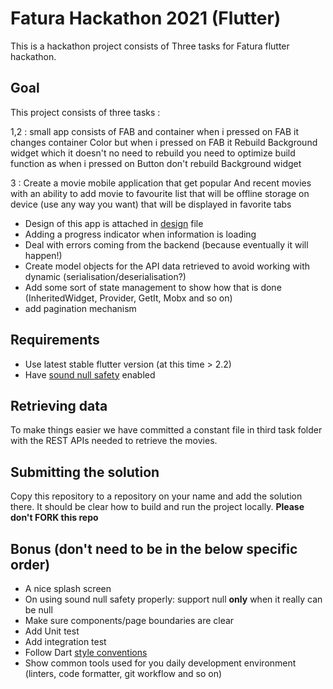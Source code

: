 
# Fatura Hackathon 2021 (Flutter)

This is a hackathon project consists of Three tasks for Fatura flutter hackathon.

## Goal
This project consists of three tasks :

1,2 :  small app consists of FAB and container  when i pressed on FAB it changes container Color
but when i pressed on FAB it Rebuild Background widget which it doesn't no need to rebuild
you need to optimize build function as when i pressed on Button don't rebuild Background widget

3 : Create a movie mobile application that get popular And recent movies
with an ability to add movie to favourite list that will be offline
storage on device (use any way you want) that will be displayed
in favorite tabs

- Design of this app is attached in [design](https://github.com/FaturaEgypt/hackthon_flutter/blob/master/third_task_design.png) file
- Adding a progress indicator when information is loading
- Deal with errors coming from the backend (because eventually it will happen!)
- Create model objects for the API data retrieved to avoid working with dynamic (serialisation/deserialisation?)
- Add some sort of state management to show how that is done (InheritedWidget, Provider, GetIt, Mobx and so on)
- add pagination mechanism


## Requirements
- Use latest stable flutter version (at this time > 2.2)
- Have [sound null safety](https://dart.dev/null-safety) enabled

## Retrieving data

To make things easier we have committed a constant file in third task folder with the REST APIs needed to retrieve the movies.

## Submitting the solution

Copy this repository to a repository on your name and add the solution there. It should be clear how to build and run the project locally. **Please don't FORK this repo**

## Bonus (don't need to be in the below specific order)

- A nice splash screen
- On using sound null safety properly: support null **only** when it really can be null
- Make sure components/page boundaries are clear
- Add Unit test
- Add integration test
- Follow Dart [style conventions](https://dart.dev/guides/language/effective-dart/style)
- Show common tools used for you daily development environment (linters, code formatter, git workflow and so on)
